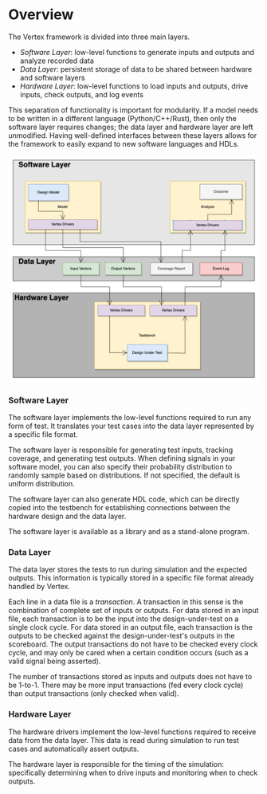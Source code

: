 # Overview

The Vertex framework is divided into three main layers.

- _Software Layer_: low-level functions to generate inputs and outputs and analyze recorded data
- _Data Layer_: persistent storage of data to be shared between hardware and software layers
- _Hardware Layer_: low-level functions to load inputs and outputs, drive inputs, check outputs, and log events

This separation of functionality is important for modularity. If a model needs to be written in a different language (Python/C++/Rust), then only the software layer requires changes; the data layer and hardware layer are left unmodified. Having well-defined interfaces between these layers allows for the framework to easily expand to new software languages and HDLs.

![](./../images/system.png)

### Software Layer

The software layer implements the low-level functions required to run any form of test. It translates your test cases into the data layer represented by a specific file format.

The software layer is responsible for generating test inputs, tracking coverage, and generating test outputs. When defining signals in your software model, you can also specify their probability distribution to randomly sample based on distributions. If not specified, the default is uniform distribution.

The software layer can also generate HDL code, which can be directly copied into the testbench for establishing connections between the hardware design and the data layer.

The software layer is available as a library and as a stand-alone program.

### Data Layer

The data layer stores the tests to run during simulation and the expected outputs. This information is typically stored in a specific file format already handled by Vertex.

Each line in a data file is a _transaction_. A transaction in this sense is the combination of complete set of inputs or outputs. For data stored in an input file, each transaction is to be the input into the design-under-test on a single clock cycle. For data stored in an output file, each transaction is the outputs to be checked against the design-under-test's outputs in the scoreboard. The output transactions do not have to be checked every clock cycle, and may only be cared when a certain condition occurs (such as a valid signal being asserted).

The number of transactions stored as inputs and outputs does not have to be 1-to-1. There may be more input transactions (fed every clock cycle) than output transactions (only checked when valid).

### Hardware Layer

The hardware drivers implement the low-level functions required to receive data from the data layer. This data is read during simulation to run test cases and automatically assert outputs.

The hardware layer is responsible for the timing of the simulation: specifically determining when to drive inputs and monitoring when to check outputs.